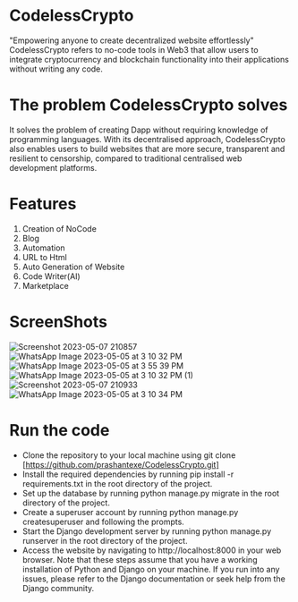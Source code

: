 # CodelessCrypto

"Empowering anyone to create decentralized website effortlessly" 
CodelessCrypto refers to no-code tools in Web3 that allow users to integrate cryptocurrency and blockchain functionality into their applications without writing any code.

# The problem CodelessCrypto solves

It solves the problem of creating Dapp without requiring knowledge of programming languages. With its decentralised approach, CodelessCrypto also enables users to build websites that are more secure, transparent and resilient to censorship, compared to traditional centralised web development platforms.

# Features

1. Creation of NoCode
2. Blog
3. Automation
4. URL to Html
5. Auto Generation of Website
6. Code Writer(AI)
7. Marketplace

# ScreenShots

![Screenshot 2023-05-07 210857](https://user-images.githubusercontent.com/111880621/236687728-5ed04e8b-04af-4d9d-b9aa-7bb91c9195ed.png)
![WhatsApp Image 2023-05-05 at 3 10 32 PM](https://user-images.githubusercontent.com/111880621/236437082-05bbf46a-8fbd-4ad8-b5d0-ac0dc22df7ba.jpeg)
![WhatsApp Image 2023-05-05 at 3 55 39 PM](https://user-images.githubusercontent.com/111880621/236437116-3839f00a-4497-494c-a628-729638f7e3fe.jpeg)
![WhatsApp Image 2023-05-05 at 3 10 32 PM (1)](https://user-images.githubusercontent.com/111880621/236437087-432e008f-e603-4903-9c11-9a04c0eb8bc6.jpeg)
![Screenshot 2023-05-07 210933](https://user-images.githubusercontent.com/111880621/236687736-559cbb96-d3dd-4c75-b716-29b37791a1b6.png)
![WhatsApp Image 2023-05-05 at 3 10 34 PM](https://user-images.githubusercontent.com/111880621/236437102-2de14be8-98c1-4ad4-982f-8b38af97d6d3.jpeg)

# Run the code
- Clone the repository to your local machine using git clone [https://github.com/prashantexe/CodelessCrypto.git]
- Install the required dependencies by running pip install -r requirements.txt in the root directory of the project.
- Set up the database by running python manage.py migrate in the root directory of the project.
- Create a superuser account by running python manage.py createsuperuser and following the prompts.
- Start the Django development server by running python manage.py runserver in the root directory of the project.
- Access the website by navigating to http://localhost:8000 in your web browser.
Note that these steps assume that you have a working installation of Python and Django on your machine. If you run into any issues, please refer to the Django documentation or seek help from the Django community.
